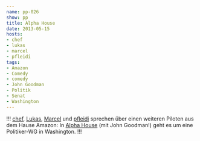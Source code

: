 ```yaml
---
name: pp-026
show: pp
title: Alpha House
date: 2013-05-15
hosts:
- chef
- lukas
- marcel
- pfleidi
tags:
- Amazon
- Comedy
- comedy
- John Goodman
- Politik
- Senat
- Washington
---
```

!!!
[chef](https://twitter.com/grischder), [Lukas](https://twitter.com/blubser), [Marcel](https://twitter.com/xartas) und [pfleidi](https://twitter.com/pfleidi) sprechen über einen weiteren Piloten aus dem Hause Amazon: In [Alpha House](http://www.amazon.com/Pilot-HD/dp/B00CDBTQCW) (mit John Goodman!) geht es um eine Politiker-WG in Washington.
!!!

